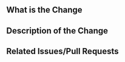 <!-- Thank you for your contribution! -->

## What is the Change

<!-- Short sentence, What is it? -->

## Description of the Change

<!-- Long description, details, purpose, beneftis -->

## Related Issues/Pull Requests

<!-- If applicable, otherwise remove -->

